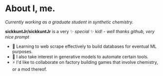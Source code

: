 # About I, me.

*Currently working as a graduate student in synthetic chemistry.*

**sickkuntJr/sickkuntJr** is a very ✨ _special_ ✨ kid! - *well thanks github, very nice prompt*

- 🔭 Learning to web scrape effectively to build databases for eventual ML purposes.
- 🌱 I also take interest in generative models to automate certain tools.
- ⚡ I'd like to collaborate on factory building games that involve chemistry, or a mod thereof. 
